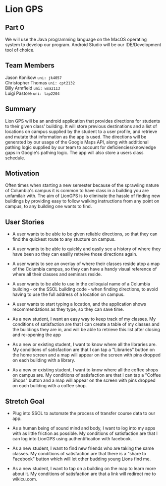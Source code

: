 # Lion GPS

## Part 0

We will use the Java programming language on the MacOS operating system to develop our program. Android Studio will be our IDE/Development tool of choice.

## Team Members

Jason Konikow ```uni: jk4057 ```  
Christopher Thomas ```uni: cpt2132 ```  
Billy Armfield ```uni: wsa2113```  
Luigi Pastore ```uni: lap2204```


## Summary
Lion GPS will be an android application that provides directions for students to their given class' building. It will store previous destinations and a list of locations on campus supplied by the student to a user profile, and retrieve and mutate that information as the app is used. The directions will be generated by our usage of the Google Maps API, along with additional pathing logic supplied by our team to account for deficiencies/knowledge gaps in Google's pathing logic. The app will also store a users class schedule.

## Motivation
Often times when starting a new semester because of the sprawling nature of Columbia's campus it is common to have class in a building you are unfamilair with. The aim of LionGPS is to eliminate the hassle of finding new buildings by providing easy to follow walking instructions from any point on campus, to any building one wants to find. 

## User Stories
 * A user wants to be able to be given reliable directions, so that they can find the quickest route to any stucture on campus.
 
 * A user wants to be able to quickly and easily see a history of where they have been so they can easilly retreive those directions again.
 
 * A user wants to see an overlay of where their classes reside atop a map of the Columbia campus, so they can have a handy visual reference of where all their classes and seminars reside. 
 
 * A user wants to be able to use in the colloquial name of a Columbia building - or the SSOL building code - when finding directions, to avoid having to use the full address of a location on campus. 
 
 * A user wants to start typing a location, and the application shows recommendations as they type, so they can save time.

 * As a new student, I want an easy way to keep track of my classes. My
   conditions of satisfaction are that I can create a table of my classes and
   the buildings they are in, and will be able to retrieve this list after
   closing and re-opening the app 

 * As a new or existing student, I want to know where all the libraries are. My
   conditions of satisfaction are that I can tap a "Libraries" button on the home screen and a map will appear
   on the screen with pins dropped on each building with a library. 

 * As a new or existing student, I want to know where all the coffee shops on
   campus are. My conditions of satisfaction are that I can tap a "Coffee
   Shops" button and a map will appear on the screen with pins dropped on each building with a coffee shop.

## Stretch Goal

* Plug into SSOL to automate the process of transfer course data to our app.
 
* As a human being of sound mind and body, I want to log into my apps with as
  little friction as possible. My conditions of satisfaction are that I can log
  into LionGPS using authentificaiton with facebook.

* As a new student, I want to find new friends who are taking the same classes.
  My conditions of satisfaction are that there is a "share to Facebook" button
  which will let other budding young Lions find me. 

* As a new student, I want to tap on a building on the map to learn more
  about it. My conditions of satisfaction are that a link will redirect me to
  wikicu.com.

